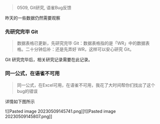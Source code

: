 > 0509, Git研究, 语雀Bug反馈

昨天的一些数据仍然需要观察

### 先研究完毕 Git

> 数据表格已更新，先研究完毕 Git：数据表格指的是「WR」中的数据表格。二十分钟后补：还是先弄好 WR，这样可以安心研究 Git。

Git 研究完毕后，相关研究记录需要在此记录。

### 同一公式，在语雀不可用

> 同一公式，在Excel可用，在语雀不可用，我花了大时间帮你们找出了这个bug的错误

详情如下图所示

![[Pasted image 20230509145741.png]]![[Pasted image 20230509145807.png]]